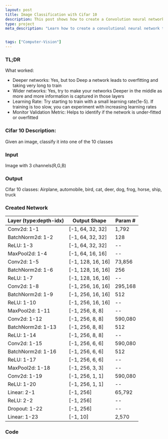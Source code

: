 ```yaml
---
layout: post
title: Image Classification with Cifar 10
description: This post shows how to create a Convolution neural network to classify images in Cifar 10. It also highlights what worked and what didn't when building this network.
type: project
meta_description: "Learn how to create a convolutional neural network to classify images in Cifar 10 and discover what worked and what didn't when building this network. Read this post to find out more about the process and techniques used in this computer vision project."


tags: ["Computer-Vision"]
---
```


### TL;DR

What worked:
* Deeper networks: Yes, but too Deep a network leads to overfitting and taking very long to train
* Wider networks: Yes, try to make your networks Deeper in the middle as more and more information is captured in those layers
* Learning Rate: Try starting to train with a small learning rate(1e-5). If training is too slow, you can experiment with increasing learning rates
* Monitor Validation Metric: Helps to identify if the network is under-fitted or overfitted

### Cifar 10 Description:
Given an image, classify it into one of the 10 classes

### Input
Image with 3 channels(R,G,B)

### Output
Cifar 10 classes:
Airplane, automobile, bird, cat, deer, dog, frog, horse, ship, truck



### Created Network

|Layer (type:depth-idx)| Output Shape| Param #|
|---|---|---|
|Conv2d: 1-1| [-1, 64, 32, 32]| 1,792|
|BatchNorm2d: 1-2|     [-1, 64, 32, 32]| 128|
| ReLU: 1-3|   [-1, 64, 32, 32]| --|
| MaxPool2d: 1-4|       [-1, 64, 16, 16]| --|
| Conv2d: 1-5| [-1, 128, 16, 16]|         73,856|
| BatchNorm2d: 1-6|     [-1, 128, 16, 16]|         256|
| ReLU: 1-7|   [-1, 128, 16, 16]|         --|
| Conv2d: 1-8| [-1, 256, 16, 16]|         295,168|
| BatchNorm2d: 1-9|     [-1, 256, 16, 16]|         512|
| ReLU: 1-10|  [-1, 256, 16, 16]|         --|
| MaxPool2d: 1-11|      [-1, 256, 8, 8]|  --|
| Conv2d: 1-12|         [-1, 256, 8, 8]|  590,080|
| BatchNorm2d: 1-13|    [-1, 256, 8, 8]|  512|
| ReLU: 1-14|  [-1, 256, 8, 8]|  --|
| Conv2d: 1-15|         [-1, 256, 6, 6]|  590,080|
| BatchNorm2d: 1-16|    [-1, 256, 6, 6]|  512|
| ReLU: 1-17|  [-1, 256, 6, 6]|  --|
| MaxPool2d: 1-18|      [-1, 256, 3, 3]|  --|
| Conv2d: 1-19|         [-1, 256, 1, 1]|  590,080|
| ReLU: 1-20|  [-1, 256, 1, 1]|  --|
|Linear: 2-1|     [-1, 256]|        65,792|
|ReLU: 2-2|       [-1, 256]|        --|
| Dropout: 1-22|        [-1, 256]|        --|
| Linear: 1-23|         [-1, 10]|         2,570|




### Code


<script src="https://gist.github.com/97harsh/0818e110cbbf068cf128e56dadf07d36.js"></script>